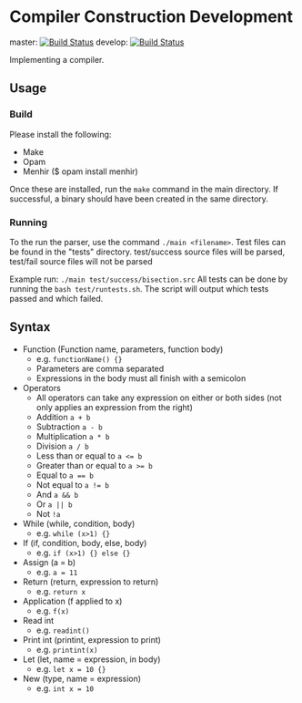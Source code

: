 # Compiler Construction Development

master: [![Build Status](https://travis-ci.org/ChrisLane/Compiler-Construction.svg?branch=master)](https://travis-ci.org/ChrisLane/Compiler-Construction) develop: [![Build Status](https://travis-ci.org/ChrisLane/Compiler-Construction.svg?branch=develop)](https://travis-ci.org/ChrisLane/Compiler-Construction)

Implementing a compiler.

## Usage
### Build
Please install the following:
* Make
* Opam
* Menhir ($ opam install menhir)

Once these are installed, run the `make` command in the main directory. If successful, a binary should have been created in the same directory.

### Running
To the run the parser, use the command `./main <filename>`.
Test files can be found in the "tests" directory.
test/success source files will be parsed, test/fail source files will not be parsed

Example run: `./main test/success/bisection.src`
All tests can be done by running the `bash test/runtests.sh`. The script will output which tests passed and which failed.

## Syntax
 * Function (Function name, parameters, function body)
   * e.g. `functionName() {}`
   * Parameters are comma separated
   * Expressions in the body must all finish with a semicolon
 * Operators
   * All operators can take any expression on either or both sides (not only applies an expression from the right)
   * Addition `a + b`
   * Subtraction `a - b`
   * Multiplication `a * b`
   * Division `a / b`
   * Less than or equal to `a <= b`
   * Greater than or equal to `a >= b`
   * Equal to `a == b`
   * Not equal to `a != b`
   * And `a && b`
   * Or `a || b`
   * Not `!a`
 * While (while, condition, body)
   * e.g. `while (x>1) {}`
 * If (if, condition, body, else, body)
   * e.g. `if (x>1) {} else {}`
 * Assign (a = b)
   * e.g. `a = 11`
 * Return (return, expression to return)
   * e.g. `return x`
 * Application (f applied to x)
   * e.g. `f(x)`
 * Read int
   * e.g. `readint()`
 * Print int (printint, expression to print)
   * e.g. `printint(x)`
 * Let (let, name = expression, in body)
   * e.g. `let x = 10 {}`
 * New (type, name = expression)
   * e.g. `int x = 10`
